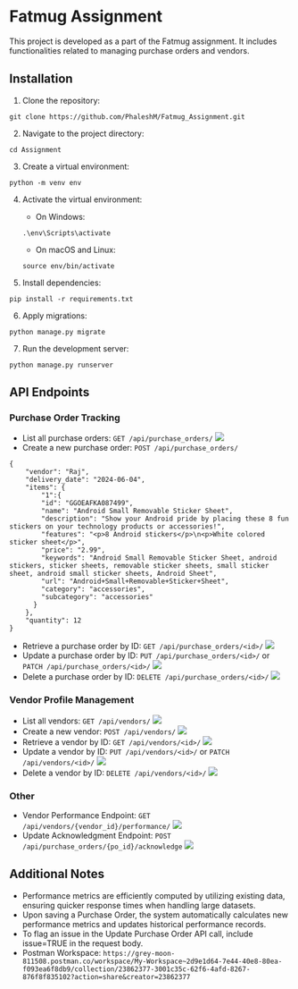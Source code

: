 # Fatmug Assignment

This project is developed as a part of the Fatmug assignment. It includes functionalities related to managing purchase orders and vendors.

## Installation

1. Clone the repository:

```
git clone https://github.com/PhaleshM/Fatmug_Assignment.git
```

2. Navigate to the project directory:

```
cd Assignment
```

3. Create a virtual environment:

```
python -m venv env
```

4. Activate the virtual environment:

   - On Windows:

   ```
   .\env\Scripts\activate
   ```

   - On macOS and Linux:

   ```
   source env/bin/activate
   ```

5. Install dependencies:

```
pip install -r requirements.txt
```

6. Apply migrations:

```
python manage.py migrate
```

7. Run the development server:

```
python manage.py runserver
```

## API Endpoints

### Purchase Order Tracking

- List all purchase orders: `GET /api/purchase_orders/`
![](img/list_po.png)
- Create a new purchase order: `POST /api/purchase_orders/`
```
{
    "vendor": "Raj",
    "delivery_date": "2024-06-04",
    "items": {
        "1":{
        "id": "GGOEAFKA087499",
        "name": "Android Small Removable Sticker Sheet",
        "description": "Show your Android pride by placing these 8 fun stickers on your technology products or accessories!",
        "features": "<p>8 Android stickers</p>\n<p>White colored sticker sheet</p>",
        "price": "2.99",
        "keywords": "Android Small Removable Sticker Sheet, android stickers, sticker sheets, removable sticker sheets, small sticker sheet, android small sticker sheets, Android Sheet",
        "url": "Android+Small+Removable+Sticker+Sheet",
        "category": "accessories",
        "subcategory": "accessories"
      }
    },
    "quantity": 12
}
```
- Retrieve a purchase order by ID: `GET /api/purchase_orders/<id>/`
![](img/po_details.png)
- Update a purchase order by ID: `PUT /api/purchase_orders/<id>/` or `PATCH /api/purchase_orders/<id>/`
![](img/update_po.png)
- Delete a purchase order by ID: `DELETE /api/purchase_orders/<id>/`
![](img/delete_po.png)

### Vendor Profile Management

- List all vendors: `GET /api/vendors/`
![](img/list_vendors.png)
- Create a new vendor: `POST /api/vendors/`
![](img/create_vendor.png)
- Retrieve a vendor by ID: `GET /api/vendors/<id>/`
![](img/vendor_details.png)
- Update a vendor by ID: `PUT /api/vendors/<id>/` or `PATCH /api/vendors/<id>/`
![](img/update_vendor.png)
- Delete a vendor by ID: `DELETE /api/vendors/<id>/`
![](img/delete_vendor.png)

### Other

- Vendor Performance Endpoint: `GET /api/vendors/{vendor_id}/performance/`
![](img/vendor_perfo.png)
- Update Acknowledgment Endpoint: `POST /api/purchase_orders/{po_id}/acknowledge`
![](img/ack_po.png)

## Additional Notes

- Performance metrics are efficiently computed by utilizing existing data, ensuring quicker response times when handling large datasets.
- Upon saving a Purchase Order, the system automatically calculates new performance metrics and updates historical performance records.
- To flag an issue in the Update Purchase Order API call, include issue=TRUE in the request body.
- Postman Workspace: `https://grey-moon-811508.postman.co/workspace/My-Workspace~2d9e1d64-7e44-40e8-80ea-f093ea6f8db9/collection/23862377-3001c35c-62f6-4afd-8267-876f8f835102?action=share&creator=23862377`